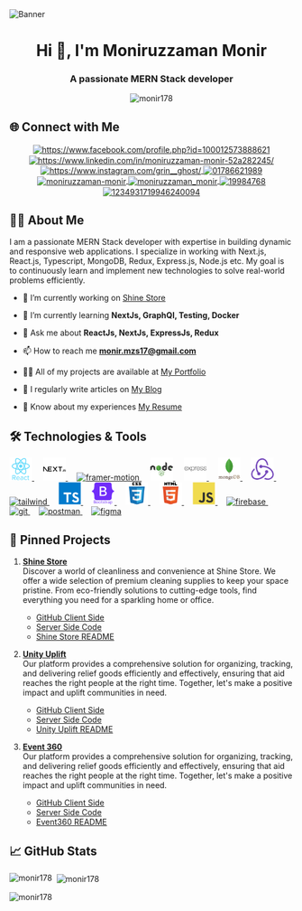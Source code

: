 <img src="https://media.licdn.com/dms/image/D5616AQGkleXuW8AkBQ/profile-displaybackgroundimage-shrink_350_1400/0/1717494526354?e=1723075200&v=beta&t=d2MOxCxrFJxa9tb6eZw_VdUlhshkRAwf5KU3sGg6Wok" alt="Banner" />

<h1 align="center">Hi 👋, I'm Moniruzzaman Monir</h1>
<h3 align="center">A passionate MERN Stack developer</h3>

<p align="center"> 
  <img src="https://komarev.com/ghpvc/?username=monir178&label=Profile%20views&color=0e75b6&style=flat" alt="monir178" /> 
</p>




## 🌐 Connect with Me
<p align="center">
  <a href="https://www.facebook.com/profile.php?id=100012573888621" target="blank">
    <img align="center" src="https://raw.githubusercontent.com/rahuldkjain/github-profile-readme-generator/master/src/images/icons/Social/facebook.svg" alt="https://www.facebook.com/profile.php?id=100012573888621" height="30" width="40" />
  </a>
   <a href="https://linkedin.com/in/https://www.linkedin.com/in/moniruzzaman-monir-52a282245/" target="blank">
    <img align="center" src="https://raw.githubusercontent.com/rahuldkjain/github-profile-readme-generator/master/src/images/icons/Social/linked-in-alt.svg" alt="https://www.linkedin.com/in/moniruzzaman-monir-52a282245/" height="30" width="40" />
  </a>
  <a href="https://www.instagram.com/grin__ghost/" target="blank">
    <img align="center" src="https://raw.githubusercontent.com/rahuldkjain/github-profile-readme-generator/master/src/images/icons/Social/instagram.svg" alt="https://www.instagram.com/grin__ghost/" height="30" width="40" />
  </a>
  <a href="https://wa.me/+8801786621989" target="blank">
    <img align="center" src="https://raw.githubusercontent.com/rahuldkjain/github-profile-readme-generator/master/src/images/icons/Social/whatsapp.svg" alt="01786621989" height="30" width="40" />
  </a>
  <a href="https://codepen.io/moniruzzaman-monir" target="blank">
    <img align="center" src="https://raw.githubusercontent.com/rahuldkjain/github-profile-readme-generator/master/src/images/icons/Social/codepen.svg" alt="moniruzzaman-monir" height="30" width="40" />
  </a>
  <a href="https://dev.to/moniruzzaman_monir" target="blank">
    <img align="center" src="https://raw.githubusercontent.com/rahuldkjain/github-profile-readme-generator/master/src/images/icons/Social/devto.svg" alt="moniruzzaman_monir" height="30" width="40" />
  </a>
 
  <a href="https://stackoverflow.com/users/19984768" target="blank">
    <img align="center" src="https://raw.githubusercontent.com/rahuldkjain/github-profile-readme-generator/master/src/images/icons/Social/stack-overflow.svg" alt="19984768" height="30" width="40" />
  </a>
  
  <a href="https://discord.gg/1234931719946240094" target="blank">
    <img align="center" src="https://raw.githubusercontent.com/rahuldkjain/github-profile-readme-generator/master/src/images/icons/Social/discord.svg" alt="1234931719946240094" height="30" width="40" />
  </a>
  
</p>


## 👨‍💻 About Me
I am a passionate MERN Stack developer with expertise in building dynamic and responsive web applications. I specialize in working with Next.js, React.js, Typescript, MongoDB, Redux, Express.js, Node.js etc. My goal is to continuously learn and implement new technologies to solve real-world problems efficiently.

- 🔭 I’m currently working on [Shine Store](https://shine-store-seven.vercel.app/)

- 🌱 I’m currently learning **NextJs, GraphQl, Testing, Docker**

- 💬 Ask me about **ReactJs, NextJs, ExpressJs, Redux**

- 📫 How to reach me **monir.mzs17@gmail.com**

- 👨‍💻 All of my projects are available at [My Portfolio](#)

- 📝 I regularly write articles on [My Blog](#)

- 📄 Know about my experiences [My Resume](#)

## 🛠️ Technologies & Tools
<p align="left">
  <a href="https://reactjs.org/" target="_blank" rel="noreferrer">
    <img src="https://raw.githubusercontent.com/devicons/devicon/master/icons/react/react-original-wordmark.svg" alt="react" width="40" height="40"/>
  </a>&nbsp;&nbsp;&nbsp;

  
  <a href="https://nextjs.org/" target="_blank" rel="noreferrer">
    <img src="https://raw.githubusercontent.com/devicons/devicon/master/icons/nextjs/nextjs-original-wordmark.svg" alt="nextjs" width="40" height="40"/>
  </a>&nbsp;&nbsp;&nbsp;

  
  <a href="https://framer.com/motion/" target="_blank" rel="noreferrer">
    <img src="https://www.vectorlogo.zone/logos/framer/framer-icon.svg" alt="framer-motion" width="40" height="40"/>
  </a>&nbsp;&nbsp;&nbsp;

  
  <a href="https://nodejs.org" target="_blank" rel="noreferrer">
    <img src="https://raw.githubusercontent.com/devicons/devicon/master/icons/nodejs/nodejs-original-wordmark.svg" alt="nodejs" width="40" height="40"/>
  </a>&nbsp;&nbsp;&nbsp;

  
  <a href="https://expressjs.com" target="_blank" rel="noreferrer">
    <img src="https://raw.githubusercontent.com/devicons/devicon/master/icons/express/express-original-wordmark.svg" alt="express" width="40" height="40"/>
  </a>&nbsp;&nbsp;&nbsp;

  
  <a href="https://www.mongodb.com/" target="_blank" rel="noreferrer">
    <img src="https://raw.githubusercontent.com/devicons/devicon/master/icons/mongodb/mongodb-original-wordmark.svg" alt="mongodb" width="40" height="40"/>
  </a>&nbsp;&nbsp;&nbsp;

  
  <a href="https://redux.js.org" target="_blank" rel="noreferrer">
    <img src="https://raw.githubusercontent.com/devicons/devicon/master/icons/redux/redux-original.svg" alt="redux" width="40" height="40"/>
  </a>&nbsp;&nbsp;&nbsp;

  
  <a href="https://tailwindcss.com/" target="_blank" rel="noreferrer">
    <img src="https://www.vectorlogo.zone/logos/tailwindcss/tailwindcss-icon.svg" alt="tailwind" width="40" height="40"/>
  </a>&nbsp;&nbsp;&nbsp;

  
  <a href="https://www.typescriptlang.org/" target="_blank" rel="noreferrer">
    <img src="https://raw.githubusercontent.com/devicons/devicon/master/icons/typescript/typescript-original.svg" alt="typescript" width="40" height="40"/>
  </a>&nbsp;&nbsp;&nbsp;

  
  <a href="https://getbootstrap.com" target="_blank" rel="noreferrer">
    <img src="https://raw.githubusercontent.com/devicons/devicon/master/icons/bootstrap/bootstrap-plain-wordmark.svg" alt="bootstrap" width="40" height="40"/>
  </a>&nbsp;&nbsp;&nbsp;

  
  <a href="https://www.w3schools.com/css/" target="_blank" rel="noreferrer">
    <img src="https://raw.githubusercontent.com/devicons/devicon/master/icons/css3/css3-original-wordmark.svg" alt="css3" width="40" height="40"/>
  </a>&nbsp;&nbsp;&nbsp;

  
  <a href="https://www.w3.org/html/" target="_blank" rel="noreferrer">
    <img src="https://raw.githubusercontent.com/devicons/devicon/master/icons/html5/html5-original-wordmark.svg" alt="html5" width="40" height="40"/>
  </a>&nbsp;&nbsp;&nbsp;

  
  <a href="https://developer.mozilla.org/en-US/docs/Web/JavaScript" target="_blank" rel="noreferrer">
    <img src="https://raw.githubusercontent.com/devicons/devicon/master/icons/javascript/javascript-original.svg" alt="javascript" width="40" height="40"/>
  </a>&nbsp;&nbsp;&nbsp;

  
  <a href="https://firebase.google.com/" target="_blank" rel="noreferrer">
    <img src="https://www.vectorlogo.zone/logos/firebase/firebase-icon.svg" alt="firebase" width="40" height="40"/>
  </a>&nbsp;&nbsp;&nbsp;

  
  <a href="https://git-scm.com/" target="_blank" rel="noreferrer">
    <img src="https://www.vectorlogo.zone/logos/git-scm/git-scm-icon.svg" alt="git" width="40" height="40"/>
  </a>&nbsp;&nbsp;&nbsp;

  
  <a href="https://postman.com" target="_blank" rel="noreferrer">
    <img src="https://www.vectorlogo.zone/logos/getpostman/getpostman-icon.svg" alt="postman" width="40" height="40"/>
  </a>&nbsp;&nbsp;&nbsp;

  
  <a href="https://www.figma.com/" target="_blank" rel="noreferrer">
    <img src="https://www.vectorlogo.zone/logos/figma/figma-icon.svg" alt="figma" width="40" height="40"/>
  </a>
</p>


## 📌 Pinned Projects
1. **[Shine Store](https://shine-store-seven.vercel.app/)**  
 Discover a world of cleanliness and convenience at Shine Store. We offer a wide selection of premium cleaning supplies to keep your space pristine. From eco-friendly solutions to cutting-edge tools, find everything you need for a sparkling home or office.
   - [GitHub Client Side](https://github.com/monir178/shine-store-client)
   - [Server Side Code](https://github.com/monir178/shine-store-server)
   - [Shine Store README](https://github.com/monir178/shine-store-client/blob/main/README.md)

2. **[Unity Uplift](https://unity-uplift-client.vercel.app/)**  
Our platform provides a comprehensive solution for organizing, tracking, and delivering relief goods efficiently and effectively, ensuring that aid reaches the right people at the right time. Together, let's make a positive impact and uplift communities in need.
   - [GitHub Client Side](https://github.com/monir178/unity-uplift-client)
   - [Server Side Code](https://github.com/monir178/unity-uplift-server)
   - [Unity Uplift README](https://github.com/monir178/unity-uplift-client/blob/main/README.md)
     
2. **[Event 360](https://event360-iota.vercel.app/)**  
Our platform provides a comprehensive solution for organizing, tracking, and delivering relief goods efficiently and effectively, ensuring that aid reaches the right people at the right time. Together, let's make a positive impact and uplift communities in need.
   - [GitHub Client Side](https://github.com/monir178/event-360-client)
   - [Server Side Code](https://github.com/monir178/event-360-server)
   - [Event360 README](https://github.com/monir178/event-360-client/blob/main/README.md)



## 📈 GitHub Stats
<p>
  <img align="left" src="https://github-readme-stats.vercel.app/api/top-langs?username=monir178&show_icons=true&locale=en&layout=compact" alt="monir178" />
</p>

<p>&nbsp;
  <img align="center" src="https://github-readme-stats.vercel.app/api?username=monir178&show_icons=true&locale=en" alt="monir178" />
</p>

<p>
  <img align="center" src="https://github-readme-streak-stats.herokuapp.com/?user=monir178&" alt="monir178" />
</p>


